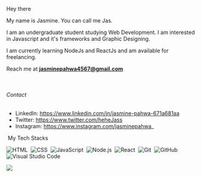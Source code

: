 Hey there

My name is Jasmine. You can call me Jas.

I am an undergraduate student studying Web Development. I am interested in Javascript and it's frameworks and Graphic Designing.

I am currently learning NodeJs and ReactJs and am available for freelancing.

Reach me at **jasminepahwa4567@gmail.com**


<br/>

<h6>Contact</h6>

- LinkedIn: https://www.linkedin.com/in/jasmine-pahwa-671a681aa
- Twitter: https://www.twitter.com/heheJass
- Instagram: https://www.instagram.com/jasminepahwa_



<div>

  &nbsp;My Tech Stacks

  ![HTML](https://img.shields.io/badge/-HTML-0D1117?style=flat&logo=HTML5)&nbsp;
  ![CSS](https://img.shields.io/badge/-CSS-0D1117?style=flat&logo=CSS3&logoColor=1572B6)&nbsp;
  ![JavaScript](https://img.shields.io/badge/-JavaScript-0D1117?style=flat&logo=javascript)&nbsp;
  ![Node.js](https://img.shields.io/badge/-Node.js-0D1117?style=flat&logo=node.js)&nbsp;
  ![React](https://img.shields.io/badge/-React-0D1117?style=flat&logo=react)&nbsp;
  ![Git](https://img.shields.io/badge/-Git-0D1117?style=flat&logo=git)&nbsp;
  ![GitHub](https://img.shields.io/badge/-GitHub-0D1117?style=flat&logo=github)&nbsp;
  ![Visual Studio Code](https://img.shields.io/badge/-VS%20Code-0D1117?style=flat&logo=visual-studio-code&logoColor=007ACC)&nbsp;
  
</div>
<p align="left"> <img src="https://komarev.com/ghpvc/?username=jasminepahwa17&color=green" /> </p>
